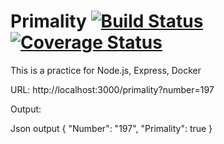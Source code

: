# Primality [![Build Status](https://travis-ci.com/jerrytfleung/Primality.svg?branch=master)](https://travis-ci.com/jerrytfleung/Primality) [![Coverage Status](https://coveralls.io/repos/github/jerrytfleung/Primality/badge.svg?branch=master)](https://coveralls.io/github/jerrytfleung/Primality?branch=master)

This is a practice for Node.js, Express, Docker

URL: http://localhost:3000/primality?number=197

Output:

Json output 
{
    "Number": "197",
    "Primality": true
}
